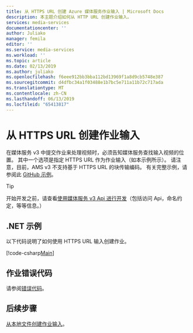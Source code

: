```yaml
---
title: 从 HTTPS URL 创建 Azure 媒体服务作业输入 | Microsoft Docs
description: 本主题介绍如何从 HTTP URL 创建作业输入。
services: media-services
documentationcenter: ''
author: Juliako
manager: femila
editor: ''
ms.service: media-services
ms.workload: ''
ms.topic: article
ms.date: 02/13/2019
ms.author: juliako
ms.openlocfilehash: f6eee912bb3bba112bd13969f1a8d9cb5748e387
ms.sourcegitcommit: d4dfbc34a1f03488e1b7bc5e711a11b72c717ada
ms.translationtype: MT
ms.contentlocale: zh-CN
ms.lasthandoff: 06/13/2019
ms.locfileid: "65413817"
---
```

# <a name="create-a-job-input-from-an-https-url"></a>从 HTTPS URL 创建作业输入

在媒体服务 v3 中提交作业来处理视频时，必须告知媒体服务查找输入视频的位置。 其中一个选项是指定 HTTPS URL 作为作业输入（如本示例所示）。 请注意，目前，AMS v3 不支持基于 HTTPS URL 的块传输编码。 有关完整示例，请参阅此 [GitHub 示例](https://github.com/Azure-Samples/media-services-v3-dotnet-quickstarts/blob/master/AMSV3Quickstarts/EncodeAndStreamFiles/Program.cs)。

> [!TIP]
> 开始开发之前，请查看[使用媒体服务 v3 Api 进行开发](media-services-apis-overview.md)（包括访问 Api，命名约定，等等信息。）

## <a name="net-sample"></a>.NET 示例

以下代码说明了如何使用 HTTPS URL 输入创建作业。

[!code-csharp[Main](../../../media-services-v3-dotnet-quickstarts/AMSV3Quickstarts/EncodeAndStreamFiles/Program.cs#SubmitJob)]

## <a name="job-error-codes"></a>作业错误代码

请参阅[错误代码](https://docs.microsoft.com/rest/api/media/jobs/get#joberrorcode)。

## <a name="next-steps"></a>后续步骤

[从本地文件创建作业输入](job-input-from-local-file-how-to.md)。

